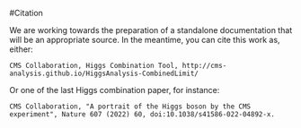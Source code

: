 #Citation

We are working towards the preparation of a standalone documentation that will be an appropriate source.
In the meantime, you can cite this work as, either:

```
CMS Collaboration, Higgs Combination Tool, http://cms-analysis.github.io/HiggsAnalysis-CombinedLimit/
```

Or one of the last Higgs combination paper, for instance:

```
CMS Collaboration, "A portrait of the Higgs boson by the CMS experiment", Nature 607 (2022) 60, doi:10.1038/s41586-022-04892-x.
```
